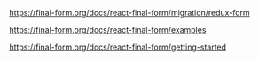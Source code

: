 https://final-form.org/docs/react-final-form/migration/redux-form

https://final-form.org/docs/react-final-form/examples

https://final-form.org/docs/react-final-form/getting-started
